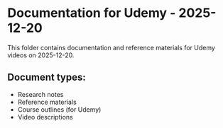 # Documentation for Udemy - 2025-12-20

This folder contains documentation and reference materials for Udemy videos on 2025-12-20.

## Document types:
- Research notes
- Reference materials
- Course outlines (for Udemy)
- Video descriptions
